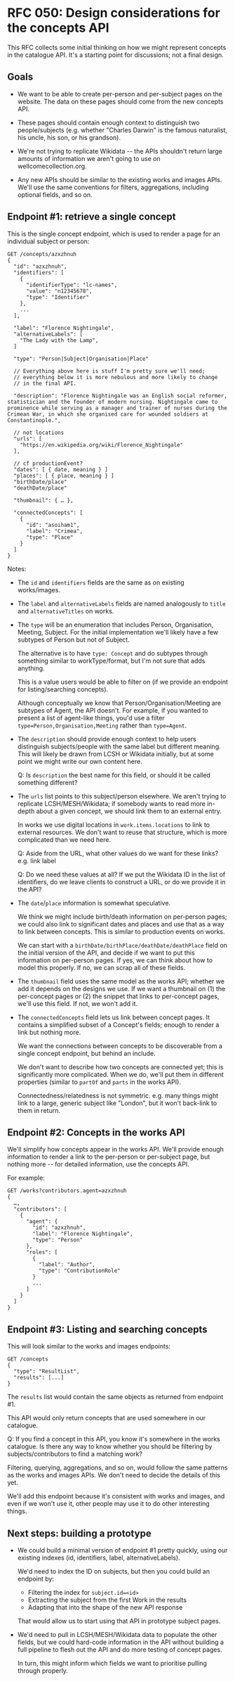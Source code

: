 # RFC 050: Design considerations for the concepts API

This RFC collects some initial thinking on how we might represent concepts in the catalogue API.
It's a starting point for discussions; not a final design.



## Goals

*   We want to be able to create per-person and per-subject pages on the website.
    The data on these pages should come from the new concepts API.

*   These pages should contain enough context to distinguish two people/subjects (e.g. whether "Charles Darwin" is the famous naturalist, his uncle, his son, or his grandson).

*   We're not trying to replicate Wikidata -- the APIs shouldn't return large amounts of information we aren't going to use on wellcomecollection.org.

*   Any new APIs should be similar to the existing works and images APIs.
    We'll use the same conventions for filters, aggregations, including optional fields, and so on.



## Endpoint #1: retrieve a single concept

This is the single concept endpoint, which is used to render a page for an individual subject or person:

```
GET /concepts/azxzhnuh
{
  "id": "azxzhnuh",
  "identifiers": [
    {
      "identifierType": "lc-names",
      "value": "n12345678",
      "type": "Identifier"
    },
    ...
  ],

  "label": "Florence Nightingale",
  "alternativeLabels": [
    "The Lady with the Lamp",
  ]

  "type": "Person|Subject|Organisation|Place"

  // Everything above here is stuff I'm pretty sure we'll need;
  // everything below it is more nebulous and more likely to change
  // in the final API.

  "description": "Florence Nightingale was an English social reformer, statistician and the founder of modern nursing. Nightingale came to prominence while serving as a manager and trainer of nurses during the Crimean War, in which she organised care for wounded soldiers at Constantinople.",

  // not locations
  "urls": [
    "https://en.wikipedia.org/wiki/Florence_Nightingale"
  ],

  // cf productionEvent?
  "dates": [ { date, meaning } ]
  "places": [ { place, meaning } ]
  "birthDate/place"
  "deathDate/place"

  "thumbnail": { … },

  "connectedConcepts": [
    {
      "id": "asoiham1",
      "label": "Crimea",
      "type": "Place"
    }
  ]
}
```

Notes:

-   The `id` and `identifiers` fields are the same as on existing works/images.

-   The `label` and `alternativeLabels` fields are named analogously to `title` and `alternativeTitles` on works.

-   The `type` will be an enumeration that includes Person, Organisation, Meeting, Subject.
    For the initial implementation we'll likely have a few subtypes of Person but not of Subject.

    The alternative is to have `type: Concept` and do subtypes through something similar to workType/format, but I'm not sure that adds anything.

    This is a value users would be able to filter on (if we provide an endpoint for listing/searching concepts).

    Although conceptually we know that Person/Organisation/Meeting are subtypes of Agent, the API doesn't.
    For example, if you wanted to present a list of agent-like things, you'd use a filter `type=Person,Organisation,Meeting` rather than `type=Agent`.

-   The `description` should provide enough context to help users distinguish subjects/people with the same label but different meaning.
    This will likely be drawn from LCSH or Wikidata initially, but at some point we might write our own content here.

    Q: Is `description` the best name for this field, or should it be called something different?

-   The `urls` list points to this subject/person elsewhere.
    We aren't trying to replicate LCSH/MESH/Wikidata; if somebody wants to read more in-depth about a given concept, we should link them to an external entry.

    In works we use digital locations in `work.items.locations` to link to external resources.
    We don't want to reuse that structure, which is more complicated than we need here.

    Q: Aside from the URL, what other values do we want for these links?
    e.g. link label

    Q: Do we need these values at all?
    If we put the Wikidata ID in the list of identifiers, do we leave clients to construct a URL, or do we provide it in the API?

-   The `date`/`place` information is somewhat speculative.

    We think we might include birth/death information on per-person pages; we could also link to significant dates and places and use that as a way to link between concepts.
    This is similar to production events on works.

    We can start with a `birthDate/birthPlace/deathDate/deathPlace` field on the initial version of the API, and decide if we want to put this information on per-person pages.
    If yes, we can think about how to model this properly.
    If no, we can scrap all of these fields.

-   The `thumbnail` field uses the same model as the works API; whether we add it depends on the designs we use.
    If we want a thumbnail on (1) the per-concept pages or (2) the snippet that links to per-concept pages, we'll use this field.
    If not, we won't add it.

-   The `connectedConcepts` field lets us link between concept pages.
    It contains a simplified subset of a Concept's fields; enough to render a link but nothing more.

    We want the connections between concepts to be discoverable from a single concept endpoint, but behind an include.

    We don't want to describe how two concepts are connected yet; this is significantly more complicated.
    When we do, we'll put them in different properties (similar to `partOf` and `parts` in the works API).

    Connectedness/relatedness is not symmetric.
    e.g. many things might link to a large, generic subject like "London", but it won't back-link to them in return.



## Endpoint #2: Concepts in the works API

We'll simplify how concepts appear in the works API.
We'll provide enough information to render a link to the per-person or per-subject page, but nothing more -- for detailed information, use the concepts API.

For example:

```
GET /works?contributors.agent=azxzhnuh
{
  …,
  "contributors": [
    {
      "agent": {
        "id": "azxzhnuh",
        "label": "Florence Nightingale",
        "type": "Person"
      },
      "roles": [
        {
          "label": "Author",
          "type": "ContributionRole"
        }
        ...
      ]
    }
  ]
}
```



## Endpoint #3: Listing and searching concepts

This will look similar to the works and images endpoints:

```
GET /concepts
{
  "type": "ResultList",
  "results": [...]
}
```

The `results` list would contain the same objects as returned from endpoint #1.

This API would only return concepts that are used somewhere in our catalogue.

Q: If you find a concept in this API, you know it's somewhere in the works catalogue.
Is there any way to know whether you should be filtering by subjects/contributors to find a matching work?

Filtering, querying, aggregations, and so on, would follow the same patterns as the works and images APIs.
We don't need to decide the details of this yet.

We'll add this endpoint because it's consistent with works and images, and even if we won't use it, other people may use it to do other interesting things.



## Next steps: building a prototype

*   We could build a minimal version of endpoint #1 pretty quickly, using our existing indexes (id, identifiers, label, alternativeLabels).

    We'd need to index the ID on subjects, but then you could build an endpoint by:

    *   Filtering the index for `subject.id=<id>`
    *   Extracting the subject from the first Work in the results
    *   Adapting that into the shape of the new API response

    That would allow us to start using that API in prototype subject pages.

*   We'd need to pull in LCSH/MESH/Wikidata data to populate the other fields, but we could hard-code information in the API without building a full pipeline to flesh out the API and do more testing of concept pages.

    In turn, this might inform which fields we want to prioritise pulling through properly.
